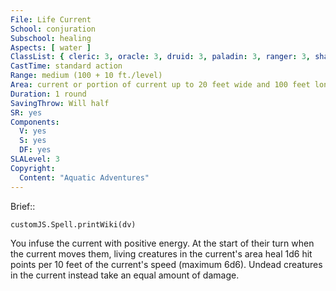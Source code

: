 ```yaml
---
File: Life Current
School: conjuration
Subschool: healing
Aspects: [ water ]
ClassList: { cleric: 3, oracle: 3, druid: 3, paladin: 3, ranger: 3, shaman: 3 }
CastTime: standard action
Range: medium (100 + 10 ft./level)
Area: current or portion of current up to 20 feet wide and 100 feet long
Duration: 1 round
SavingThrow: Will half
SR: yes
Components:
  V: yes
  S: yes
  DF: yes
SLALevel: 3
Copyright:
  Content: "Aquatic Adventures"
---
```

Brief:: 

```dataviewjs
customJS.Spell.printWiki(dv)
```

You infuse the current with positive energy. At the start of their turn when the current moves them, living creatures in the current's area heal 1d6 hit points per 10 feet of the current's speed (maximum 6d6). Undead creatures in the current instead take an equal amount of damage.
